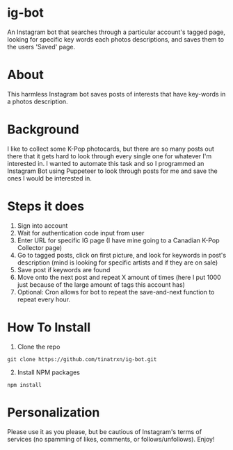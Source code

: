 # ig-bot
An Instagram bot that searches through a particular account's tagged page, looking for specific key words each photos descriptions, and saves them to the users 'Saved' page.

# About

This harmless Instagram bot saves posts of interests that have key-words in a photos description.

# Background

I like to collect some K-Pop photocards, but there are so many posts out there that it gets hard to look through every single one for whatever I'm interested in. I wanted to automate this task and so I programmed an Instagram Bot using Puppeteer to look through posts for me and save the ones I would be interested in.

# Steps it does 

1. Sign into account
2. Wait for authentication code input from user
3. Enter URL for specific IG page (I have mine going to a Canadian K-Pop Collector page)
4. Go to tagged posts, click on first picture, and look for keywords in post's description (mind is looking for specific artists and if they are on sale)
5. Save post if keywords are found
6. Move onto the next post and repeat X amount of times (here I put 1000 just because of the large amount of tags this account has)
7. Optional: Cron allows for bot to repeat the save-and-next function to repeat every hour.


# How To Install

1. Clone the repo
```
git clone https://github.com/tinatrxn/ig-bot.git
```
2. Install NPM packages
```
npm install
```

# Personalization 

Please use it as you please, but be cautious of Instagram's terms of services (no spamming of likes, comments, or follows/unfollows). Enjoy!

